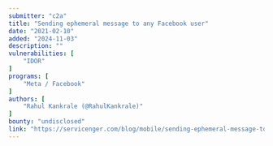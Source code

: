 ```yaml
---
submitter: "c2a"
title: "Sending ephemeral message to any Facebook user"
date: "2021-02-10"
added: "2024-11-03"
description: ""
vulnerabilities: [
    "IDOR"
]
programs: [
    "Meta / Facebook"
]
authors: [
    "Rahul Kankrale (@RahulKankrale)"
]
bounty: "undisclosed"
link: "https://servicenger.com/blog/mobile/sending-ephemeral-message-to-any-facebook-user/"
---
```




